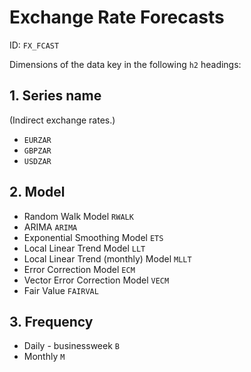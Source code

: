 # Exchange Rate Forecasts

ID: `FX_FCAST`

Dimensions of the data key in the following `h2` headings:

## 1. Series name

(Indirect exchange rates.)

- `EURZAR`
- `GBPZAR`
- `USDZAR`

## 2. Model

- Random Walk Model `RWALK`
- ARIMA `ARIMA`
- Exponential Smoothing Model `ETS`
- Local Linear Trend Model `LLT`
- Local Linear Trend (monthly) Model `MLLT`
- Error Correction Model `ECM`
- Vector Error Correction Model `VECM`
- Fair Value `FAIRVAL`

## 3. Frequency

- Daily - businessweek `B`
- Monthly `M`

